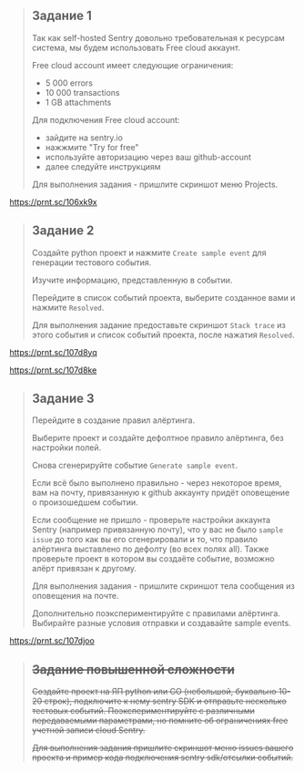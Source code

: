> ## Задание 1
>
> Так как self-hosted Sentry довольно требовательная к ресурсам система, мы будем использовать Free cloud аккаунт.
>
> Free cloud account имеет следующие ограничения:
>
> - 5 000 errors
> - 10 000 transactions
> - 1 GB attachments
>
> Для подключения Free cloud account:
>
> - зайдите на sentry.io
> - нажжмите "Try for free"
> - используйте авторизацию через ваш github-account
> - далее следуйте инструкциям
>
> Для выполнения задания - пришлите скриншот меню Projects.

https://prnt.sc/106xk9x







> ## Задание 2
>
> Создайте python проект и нажмите `Create sample event` для генерации тестового события.
>
> Изучите информацию, представленную в событии.
>
> Перейдите в список событий проекта, выберите созданное вами и нажмите `Resolved`.
>
> Для выполнения задание предоставьте скриншот `Stack trace` из этого события и список событий проекта, после нажатия `Resolved`.

https://prnt.sc/107d8yq

https://prnt.sc/107d8ke



> ## Задание 3
>
> Перейдите в создание правил алёртинга.
>
> Выберите проект и создайте дефолтное правило алёртинга, без настройки полей.
>
> Снова сгенерируйте событие `Generate sample event`.
>
> Если всё было выполнено правильно - через некоторое время, вам на почту, привязанную к github аккаунту придёт оповещение о произошедшем событии.
>
> Если сообщение не пришло - проверьте настройки аккаунта Sentry (например привязанную почту), что у вас не было `sample issue` до того как вы его сгенерировали и то, что правило алёртинга выставлено по дефолту (во всех полях all). Также проверьте проект в котором вы создаёте событие, возможно алёрт привязан к другому.
>
> Для выполнения задания - пришлите скриншот тела сообщения из оповещения на почте.
>
> Дополнительно поэкспериментируйте с правилами алёртинга. Выбирайте разные условия отправки и создавайте sample events.

https://prnt.sc/107djoo









> ## ~~Задание повышенной сложности~~
>
> ~~Создайте проект на ЯП python или GO (небольшой, буквально 10-20 строк), подключите к нему sentry SDK и отправьте несколько тестовых событий. Поэкспериментируйте с различными передаваемыми параметрами, но помните об ограничениях free учетной записи cloud Sentry.~~
>
> ~~Для выполнения задания пришлите скриншот меню issues вашего проекта и пример кода подключения sentry sdk/отсылки событий.~~











